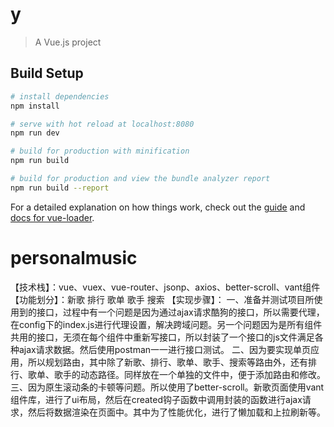 # y

> A Vue.js project

## Build Setup

``` bash
# install dependencies
npm install

# serve with hot reload at localhost:8080
npm run dev

# build for production with minification
npm run build

# build for production and view the bundle analyzer report
npm run build --report
```

For a detailed explanation on how things work, check out the [guide](http://vuejs-templates.github.io/webpack/) and [docs for vue-loader](http://vuejs.github.io/vue-loader).
# personalmusic
【技术栈】：vue、vuex、vue-router、jsonp、axios、better-scroll、vant组件
  【功能划分】：新歌 排行 歌单 歌手 搜索
  【实现步骤】：
一、准备并测试项目所使用到的接口，过程中有一个问题是因为通过ajax请求酷狗的接口，所以需要代理，在config下的index.js进行代理设置，解决跨域问题。另一个问题因为是所有组件共用的接口，无须在每个组件中重新写接口，所以封装了一个接口的js文件满足各种ajax请求数据。然后使用postman一一进行接口测试。
二、因为要实现单页应用，所以规划路由，其中除了新歌、排行、歌单、歌手、搜索等路由外，还有排行、歌单、歌手的动态路径。同样放在一个单独的文件中，便于添加路由和修改。
三、因为原生滚动条的卡顿等问题。所以使用了better-scroll。新歌页面使用vant组件库，进行了ui布局，然后在created钩子函数中调用封装的函数进行ajax请求，然后将数据渲染在页面中。其中为了性能优化，进行了懒加载和上拉刷新等。
